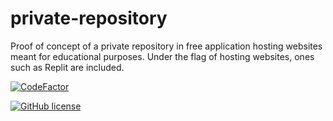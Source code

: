 # private-repository
Proof of concept of a private repository in free application hosting websites meant for educational purposes. Under the flag of hosting websites, ones such as Replit are included.

<a href="https://www.codefactor.io/repository/github/reynergodoy/private-repository"><img src="https://www.codefactor.io/repository/github/reynergodoy/private-repository/badge" alt="CodeFactor" /></a>

[![GitHub license](https://img.shields.io/github/license/Reynergodoy/private-repository.svg)](https://github.com/Reynergodoy/private-repository/blob/master/LICENSE)

